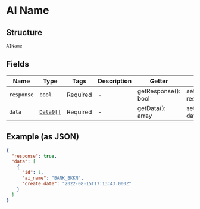 
# AI Name

## Structure

`AIName`

## Fields

| Name | Type | Tags | Description | Getter | Setter |
|  --- | --- | --- | --- | --- | --- |
| `response` | `bool` | Required | - | getResponse(): bool | setResponse(bool response): void |
| `data` | [`Data9[]`](../../doc/models/data-9.md) | Required | - | getData(): array | setData(array data): void |

## Example (as JSON)

```json
{
  "response": true,
  "data": [
    {
      "id": 1,
      "ai_name": "BANK_BKKN",
      "create_date": "2022-08-15T17:13:43.000Z"
    }
  ]
}
```

